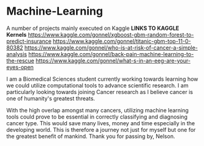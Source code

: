 # Machine-Learning
A number of projects mainly executed on Kaggle
**LINKS TO KAGGLE Kernels**
https://www.kaggle.com/gonnel/xgboost-gbm-random-forest-to-predict-insurance
https://www.kaggle.com/gonnel/titanic-gbm-top-11-0-80382
https://www.kaggle.com/gonnel/who-is-at-risk-of-cancer-a-simple-analysis
https://www.kaggle.com/gonnel/back-pain-machine-learning-to-the-rescue
https://www.kaggle.com/gonnel/what-s-in-an-eeg-are-your-eyes-open


I am a Biomedical Sciences student currently working towards learning how we could utilize computational tools to advance scientific research.  I am particularly looking towards joining Cancer research as I believe cancer is one of humanity's greatest threats. 
 
 
  With the high overlap amongst many cancers, utilizing machine learning tools could prove to be essential in correctly classifying and diagnosing cancer type. This would save many lives, money and time especially in the developing world.
  This is therefore a journey not just for myself but one for the greatest benefit of mankind.
   Thank you for passing by,
    Nelson. 
